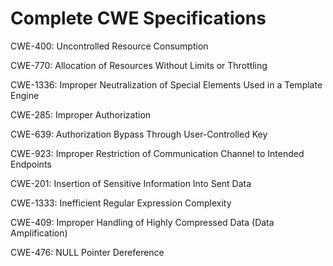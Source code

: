 

# Complete CWE Specifications

CWE-400: Uncontrolled Resource Consumption

CWE-770: Allocation of Resources Without Limits or Throttling

CWE-1336: Improper Neutralization of Special Elements Used in a Template Engine

CWE-285: Improper Authorization

CWE-639: Authorization Bypass Through User-Controlled Key

CWE-923: Improper Restriction of Communication Channel to Intended Endpoints

CWE-201: Insertion of Sensitive Information Into Sent Data

CWE-1333: Inefficient Regular Expression Complexity

CWE-409: Improper Handling of Highly Compressed Data (Data Amplification)

CWE-476: NULL Pointer Dereference